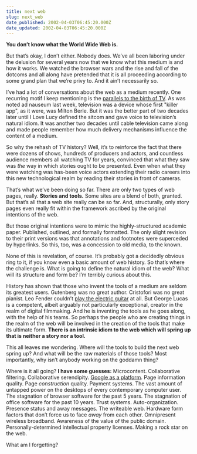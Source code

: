 ```yaml
---
title: next web
slug: next_web
date_published: 2002-04-03T06:45:20.000Z
date_updated: 2002-04-03T06:45:20.000Z
---
```


**You don’t know what the World Wide Web is.**

But that’s okay, I don’t either. Nobody does. We’ve all been laboring under the delusion for several years now that we know what this medium is and how it works. We watched the browser wars and the rise and fall of the dotcoms and all along have pretended that it is all proceeding according to some grand plan that we’re privy to. And it ain’t necessarily so.

I’ve had a lot of conversations about the web as a medium recently. One recurring motif I keep mentioning is the [parallels to the birth of TV](http://a.wholelottanothing.org/archived.blah/4/01/2002/#845). As was noted ad nauseum last week, television was a device whose first "killer app", as it were, was Milton Berle. But it was the better part of two decades later until I Love Lucy defined the sitcom and gave voice to television’s natural idiom. It was another two decades until cable television came along and made people remember how much delivery mechanisms influence the content of a medium.

So why the rehash of TV history? Well, it’s to reinforce the fact that there were dozens of shows, hundreds of producers and actors, and countless audience members all watching TV for years, convinced that what they saw was *the* way in which stories ought to be presented. Even when what they were watching was has-been voice actors extending their radio careers into this new technological realm by reading their stories in front of cameras.

That’s what we’ve been doing so far. There are only two types of web pages, really. **Stories and tools.** Some sites are a blend of both, granted. But that’s all that a web site really can be so far. And, structurally, only story pages even really fit within the framework ascribed by the original intentions of the web.

But those original intentions were to mimic the highly-structured academic paper. Published, outlined, and formally formatted. The only slight revision to their print versions was that annotations and footnotes were superceded by hyperlinks. So this, too, was a concession to old media, to the known.

None of this is revelation, of course. It’s probably got a decidedly obvious ring to it, if you know even a basic amount of web history. So that’s where the challenge is. What is going to define the natural idiom of the web? What will its structure and form be? I’m terribly curious about this.

History has shown that those who invent the tools of a medium are seldom its greatest users. Gutenberg was no great author. Cristofori was no great pianist. Leo Fender couldn’t [play the electric guitar](http://www.cooper.com/newsletters/2001_07/what_we_can_learn_from_the_stratocaster.htm) at all. But George Lucas is a competent, albeit arguably not particularly exceptional, creator in the realm of digital filmmaking. And he is inventing the tools as he goes along, with the help of his teams. So perhaps the people who are creating things in the realm of the web will be involved in the creation of the tools that make its ultimate form. **There is an intrinsic idiom to the web which will spring up that is neither a story nor a tool.**

This all leaves me wondering. Where will the tools to build the next web spring up? And what will be the raw materials of those tools? Most importantly, why isn’t anybody working on the goddamn thing?

Where is it all going? **I have some guesses:** Microcontent. Collaborative filtering. Collaborative serendipity. [Google as a platform](http://webword.com/moving/googleclient.html). Page information quality. Page *construction* quality. Payment systems. The vast amount of untapped power on the desktops of every contemporary computer user. The stagnation of browser software for the past 5 years. The stagnation of office software for the past 10 years. Trust systems. Auto-organization. Presence status and away messages. The writeable web. Hardware form factors that don’t force us to face *away* from each other. Omnipresent wireless broadband. Awareness of the value of the public domain. Personally-determined intellectual property licenses. Making a rock star on the web.

What am I forgetting?
